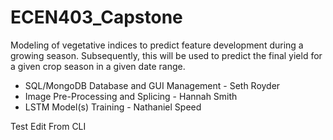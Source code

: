 # ECEN403_Capstone
Modeling of vegetative indices to predict feature development during a growing season. Subsequently, this will be used to predict the final yield for a given crop season in a given date range. 

- SQL/MongoDB Database and GUI Management - Seth Royder
- Image Pre-Processing and Splicing - Hannah Smith
- LSTM Model(s) Training - Nathaniel Speed

Test Edit From CLI
